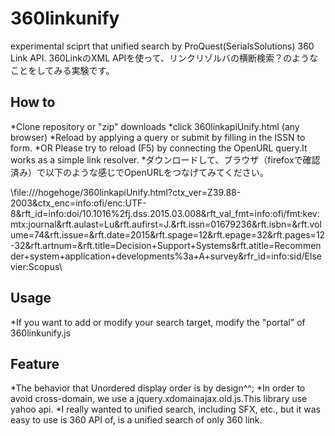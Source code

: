 # 360linkunify
experimental sciprt that unified search by ProQuest(SerialsSolutions) 360 Link API.
360LinkのXML APIを使って、リンクリゾルバの横断検索？のようなことをしてみる実験です。

## How to
*Clone repository or "zip" downloads
*click 360linkapiUnify.html (any browser)
*Reload by applying a query or submit by filling in the ISSN to form.
*OR Please try to reload (F5) by connecting the OpenURL query.It works as a simple link resolver.
*ダウンロードして、ブラウザ（firefoxで確認済み）で以下のような感じでOpenURLをつなげてみてください。

\file:///hogehoge/360linkapiUnify.html?ctx_ver=Z39.88-2003&ctx_enc=info:ofi/enc:UTF-8&rft_id=info:doi/10.1016%2fj.dss.2015.03.008&rft_val_fmt=info:ofi/fmt:kev:mtx:journal&rft.aulast=Lu&rft.aufirst=J.&rft.issn=01679236&rft.isbn=&rft.volume=74&rft.issue=&rft.date=2015&rft.spage=12&rft.epage=32&rft.pages=12-32&rft.artnum=&rft.title=Decision+Support+Systems&rft.atitle=Recommender+system+application+developments%3a+A+survey&rfr_id=info:sid/Elsevier:Scopus\

## Usage
*If you want to add or modify your search target, modify the "portal" of 360linkunify.js

## Feature
*The behavior that Unordered display order is by design^^;
*In order to avoid cross-domain, we use a jquery.xdomainajax.old.js.This library use yahoo api.
*I  really wanted to unified search, including SFX, etc., but it was easy to use is 360 API of, is a unified search of only 360 link.
